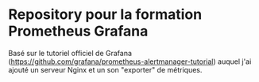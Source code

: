 # Repository pour la formation Prometheus Grafana

Basé sur le tutoriel officiel de Grafana (https://github.com/grafana/prometheus-alertmanager-tutorial) auquel j'ai ajouté un serveur Nginx et un son "exporter" de métriques.
